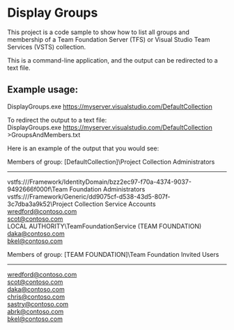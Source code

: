 # Display Groups

This project is a code sample to show how to list all groups and membership of a Team Foundation Server (TFS) or Visual Studio Team Services (VSTS) collection.

This is a command-line application, and the output can be redirected to a text file.

## Example usage:<br/>
DisplayGroups.exe https://myserver.visualstudio.com/DefaultCollection<br/>

To redirect the output to a text file:<br/>
DisplayGroups.exe https://myserver.visualstudio.com/DefaultCollection >GroupsAndMembers.txt

Here is an example of the output that you would see:

Members of group: [DefaultCollection]\Project Collection Administrators<br/>
***
vstfs:///Framework/IdentityDomain/bzz2ec97-f70a-4374-9037-9492666f000f\Team Foundation Administrators<br/>
vstfs:///Framework/Generic/dd9075cf-d538-43d5-807f-3c7dba3a9k52\Project Collection Service Accounts<br/>
wredford@contoso.com<br/>
scot@contoso.com<br/>
LOCAL AUTHORITY\TeamFoundationService (TEAM FOUNDATION)<br/>
daka@contoso.com<br/>
bkel@contoso.com<br/>

Members of group: [TEAM FOUNDATION]\Team Foundation Invited Users<br/>
***
wredford@contoso.com<br/>
scot@contoso.com<br/>
daka@contoso.com<br/>
chris@contoso.com<br/>
sastry@contoso.com<br/>
abrk@contoso.com<br/>
bkel@contoso.com<br/>

